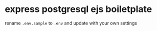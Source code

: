 # express postgresql ejs boiletplate

rename `.env.sample` to `.env` and update with your own settings

